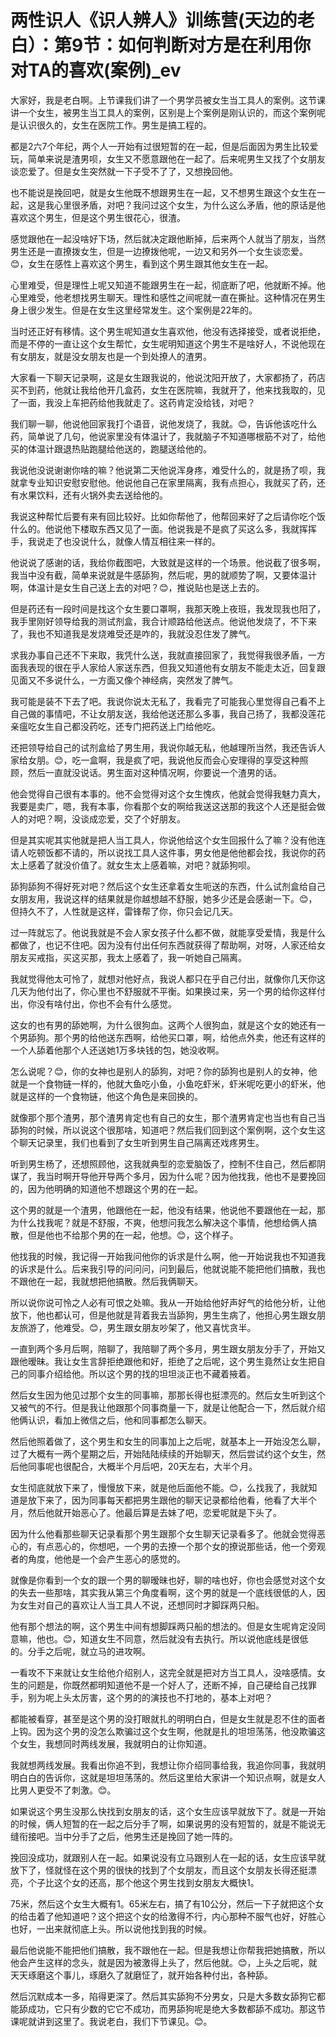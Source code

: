 # 两性识人《识人辨人》训练营(天边的老白）：第9节：如何判断对方是在利用你对TA的喜欢(案例)_ev

大家好，我是老白啊。上节课我们讲了一个男学员被女生当工具人的案例。这节课讲一个女生，被男生当工具人的案例，区别是上个案例是刚认识的，而这个案例呢是认识很久的，女生在医院工作。男生是搞工程的。

都是2六7个年纪，两个人一开始有过很短暂的在一起，但是后面因为男生比较爱玩，简单来说是渣男呗，女生又不愿意跟他在一起了。后来呢男生又找了个女朋友谈恋爱了。但是女生突然就一下子受不了了，又想挽回他。

也不能说是挽回吧，就是女生他既不想跟男生在一起，又不想男生跟这个女生在一起，这是我心里很矛盾，对吧？我问过这个女生，为什么这么矛盾，他的原话是他喜欢这个男生，但是这个男生很花心，很渣。

感觉跟他在一起没啥好下场，然后就决定跟他断掉，后来两个人就当了朋友，当然男生还是一直撩拨女生，但是一边撩拨他呢，一边又和另外一个女生谈恋爱。😊，女生在感性上喜欢这个男生，看到这个男生跟其他女生在一起。

心里难受，但是理性上呢又知道不能跟男生在一起，彻底断了吧，他就断不掉。他心里难受，他老想找男生聊天。理性和感性之间呢就一直在撕扯。这种情况在男生身上很少发生。但是在女生这里经常发生。这个案例是22年的。

当时还正好有移情。这个男生呢知道女生喜欢他，他没有选择接受，或者说拒绝，而是不停的一直让这个女生帮忙，女生呢明知道这个男生不是啥好人，不说他现在有女朋友，就是没女朋友也是一个到处撩人的渣男。

大家看一下聊天记录啊，这是女生跟我说的，他说沈阳开放了，大家都扬了，药店买不到药，他就让我给他开几盒药，女生在医院嘛，我就开了，他来找我取的，见了一面，我没上车把药给他我就走了。这药肯定没给钱，对吧？

我们聊一聊，他说他回家我打个语音，说他发烧了，我就。😊，告诉他该吃什么药，简单说了几句，他说家里没有体温计了，我就脑子不知道哪根筋不对了，给他买的体温计跟退热贴跑腿给他送的，跑腿送给他的。

我说他没说谢谢你啥的嘛？他说第二天他说浑身疼，难受什么的，就是扬了呗，我就拿专业知识安慰安慰他。他说他自己在家里隔离，我有点担心，我就买了药，还有水果饮料，还有火锅外卖去送给他的。

我说这种帮忙后要有来有回比较好。比如你帮他了，他帮回来好了之后请你吃个饭什么的。他说他下楼取东西又见了一面。他说我是不是疯了买这么多，我就挥挥手，我说走了也没说什么，就像人情互相往来一样的。

他说说了感谢的话，我给你截图吧，大致就是这样的一个场景。他说截了很多啊，我当中没有截，简单来说就是牛感舔狗，然后呢，男的就顺势了啊，又要体温计啊，体温计是女生自己送上去的对吧？😊，推说贴也是送上去的。

但是药还有一段时间是找这个女生要口罩啊，我那天晚上夜班，我发现我也阳了，我手里刚好领导给我的测试剂盒，我合计顺路给他送点。他说他发烧了，不下来了，我也不知道我是发烧难受还是咋的，我就没忍住发了脾气。

求我办事自己还不下来取，我凭什么送，我就直接回家了，我觉得我很矛盾，一方面我表现的很在乎人家给人家送东西，但我又知道他有女朋友不能走太近，回复跟见面又不多说什么，一方面又像个神经病，突然发了脾气。

我可能是装不下去了吧。我说你说太无私了，我看完了可能我心里觉得自己看不上自己做的事情吧，不让女朋友送，我给他送还那么多事，我自己扬了，我都没莲花亲瘟吃女生自己都没药吃，还专门把药送上门给他吃。

还把领导给自己的试剂盒给了男生用，我说你越无私，他越理所当然，我还告诉人家给女朋。😊，吃一盒啊，我是疯了吧，我说他反而会心安理得的享受这种照顾，然后一直就没说话。男生面对这种情况啊，你要说一个渣男的话。

他会觉得自己很有本事的。他不会觉得对这个女生愧疚，他就会觉得我魅力真大，我要是卖广，嗯，我有本事，你看那个女的啊给我送这送那的我这个人还是挺会做人的对吧？啊，没谈成恋爱，交了个好朋友。

但是其实呢其实他就是把人当工具人，你说他给这个女生回报什么了嘛？没有他连请人吃顿饭都不请的，所以说找工具人这件事，男女他是他他都会找，我说你的药太上感着了就没价值了。就女生太上感着嘛，对吧？就舔狗呗。

舔狗舔狗不得好死对吧？然后这个女生还拿着女生呃送的东西，什么试剂盒给自己女朋友用，我说这样的结果就是你越想越不舒服，她多少还是会感谢一下。😊，但持久不了，人性就是这样，雷锋帮了你，你只会记几天。

过一阵就忘了。他说我就是不会人家女孩子什么都不做，就能享受爱情，我是什么都做了，也记不住吧。因为没有付出任何东西就获得了帮助啊，对呀，人家还给女朋友买戒指，买这买那，我太上感着了，我一听她自己隔离。

我就觉得他太可怜了，就想对他好点，我说人都只在乎自己付出，就像你几天你这几天为他付出了，你心里也不舒服就不平衡。如果换过来，另一个男的给你这样付出，你没有啥付出，你也不会有什么感觉。

这女的也有男的舔她啊，为什么很狗血。这两个人很狗血，就是这个女的她还有一个男舔狗。那个男的给他送东西啊，给他买口罩，啊，给他点外卖，他还有这样的一个人舔着他那个人还送她1万多块钱的包，她没收啊。

怎么说呢？😊，你的女神也是别人的舔狗，对吧？你的舔狗也是别人的女神，他就是一个食物链一样的，他就大鱼吃小鱼，小鱼吃虾米，虾米呢吃更小的虾米，他就是这样的一个食物链，他这个角色是来回换的。

就像那个那个渣男，那个渣男肯定也有自己的女生，那个渣男肯定也当也有自己当舔狗的时候，所以说这个很那啥，知道吧？然后我们回到这个案例啊，这个女生这个聊天记录里，我们也看到了女生听到男生自己隔离还戏疼男生。

听到男生杨了，还想照顾他，这我就典型的恋爱脑饭了，控制不住自己，然后都阴谋了，我当时啊开导他开导两个多月，因为什么呢？因为他找我，他也不是要挽回的，因为他明确的知道他不想跟这个男的在一起。

这个男的就是一个渣男，他跟他在一起，他没有结果，他说他不要跟他在一起，那为什么找我呢？就是不舒服，不爽，他想问我怎么解决这个事情，他想给俩人搞散，但是他也不给那个男的在一起，他想。😊，这个样子。

他找我的时候，我记得一开始我问他你的诉求是什么啊，他一开始说我也不知道我的诉求是什么。后来我引导的问问问，问到最后，他就说能不能把他们搞散，我也不跟他在一起，我就想把他搞散。然后我俩聊天。

所以说你说可怜之人必有可恨之处嘛。我从一开始给他好声好气的给他分析，让他放下，他也都认可，但是他就是背着我去当舔狗，男生生病了，他担心男生跟女朋友旅游了，他难受。😊，男生跟女朋友吵架了，他又喜忧贪半。

一直到两个多月后啊，陪聊了，我陪聊了两个多月，男生跟女朋友分手了，开始又跟他暧昧。我让女生言辞拒绝跟他和好，拒绝了之后呢，这个男生竟然让女生把自己的同事介绍给他。所以这个男的找的坦坦淡正也不藏着掖着。

然后女生因为他见过那个女生的同事嘛，那那长得也挺漂亮的。然后女生听到这个又被气的不行。但是我让他跟那个同事商量一下，就是让他配合一下，然后就介绍他俩认识，看加上微信之后，他和同事都怎么聊天。

然后他照着做了，这个男生和女生的同事加上之后呢，就基本上一开始没怎么聊，过了大概有一两个星期之后，开始陆陆续续的开始聊天，然后尝试约这个女生，然后他同事呢也很配合，大概半个月后吧，20天左右，大半个月。

女生彻底就放下来了，慢慢放下来，就是他后面他不能。😊，么找我了，我就知道是放下来了，因为同事每天都把男生跟他的聊天记录都给他看，他看了大半个月，然后他就开始恶心了。他最后算是去妹了吧，恋爱呢就是下头了。

因为什么他看那些聊天记录看那个男生跟那个女生聊天记录看多了。他就会觉得恶心的，有点恶心的，你想吧，一个男的去撩一个那个女的撩说那些话，他一个旁观者的角度，他他是一个会产生恶心的感觉的。

就像是你看到一个女的跟一个男的聊暧昧也好，聊的啥也好，你也会感觉对这个女的失去一些那啥，其实我从第三个角度看啊，这个男的就是一个底线很低的人，因为女生对自己的喜欢让人当工具人不说，还想同时才脚踩两只船。

他有那个想法的啊，这个男生中间有想脚踩两只船的想法的。但是女生呢肯定没同意嘛，他也。😊，知道女生不同意，然后就没有去执行。所以说他底线是很低的。分手之后呢，就立马的进攻啊。

一看攻不下来就让女生给他介绍别人，这完全就是把对方当工具人，没啥感情。女生的问题是，你既然都明知道他不是一个好人了，还断不掉，自己硬给自己找罪手，别为呢上头太厉害，这个男的的演技也不打地的，基本上对吧？

都能被看穿，甚至是这个男的没打眼就扎的明明白白，但是女生就是忍不住的面者上钩。因为这个男的没怎么欺骗过这个女生啊，他就是扎的坦坦荡荡，他没欺骗这个女生，我想同时两线发展，我就明白的让你知道。

我就想两线发展。我看出你追不到，我想让你介绍同事给我，我追你同事，我就明明白白的告诉你，这就是坦坦荡荡的。然后这里给大家讲一个知识点啊，就是女人比男人更受不了刺激。😊。

如果说这个男生没那么快找到女朋友的话，这个女生应该早就放下了。就是一开始的时候，俩人短暂的在一起之后分手了啊，如果说男的没有短暂的，就是不能说无缝衔接吧。当中分手了之后，他男生还是挽回了她一阵的。

挽回没成功，就跟别人在一起。如果说没有立马跟别人在一起的话，女生应该早就放下了，怪就怪在这个男的很快的找到了个女朋友，而且这个女朋友长得还挺漂亮，个子比这个女的还高，那个他这个男生找到女朋友大概快1。

75米，然后这个女生大概有1。65米左右，搞了有10公分，然后一下子就把这个女的给击着了他知道吧？这个把这个女的给激得不行，内心那种不服气也好，好胜心也好，一出来就彻底上头。所以说他找到我的时候。

最后他说能不能把他们搞散，我不跟他在一起。但是我想让你帮我把她搞散，所以他会产生这样的念头，就是因为被激得上头了，然后他就。😊，上头之后呢，就天天琢磨这个事儿，琢磨久了就磨怔了，就开始各种付出，各种舔。

然后沉默成本一多，陷得更深了。然后其实舔狗不分男女，只是大多数女舔狗它都能舔成功，它只有少数的它它不成功，而男舔狗呢是绝大多数都舔不成功。那这节课呢就讲到这里了。我说老白，我们下节课见。😊。

